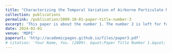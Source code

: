 ```yaml
---
title: "Characterizing the Temporal Variation of Airborne Particulate Matter using Variograms"
collection: publications
permalink: /publication/2009-10-01-paper-title-number-3
excerpt: 'This paper is about the number 1. The number 2 is left for future work.'
date: 2024-02-01
venue: 'MDPI'
paperurl: 'http://academicpages.github.io/files/paper3.pdf'
# citation: 'Your Name, You. (2009). &quot;Paper Title Number 1.&quot; <i>MDPI</i>. 1(1).'
---
```

<!-- This paper is about the number 1. The number 2 is left for future work.

[Download paper here](http://academicpages.github.io/files/paper1.pdf)

Recommended citation: Your Name, You. (2009). "Paper Title Number 1." <i>Journal 1</i>. 1(1). -->